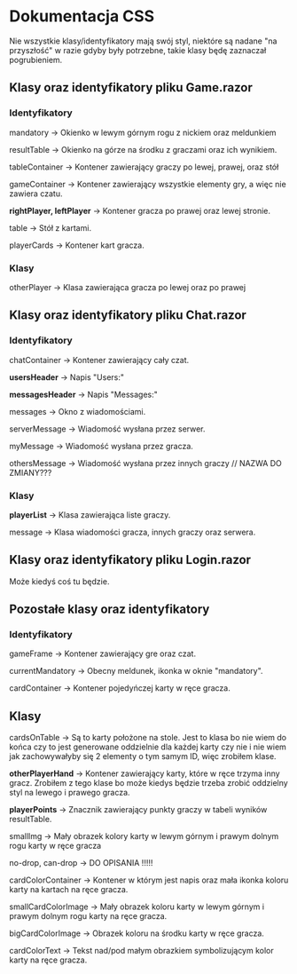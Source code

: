 # Dokumentacja CSS

Nie wszystkie klasy/identyfikatory mają swój styl, niektóre są nadane "na przyszłość" w razie gdyby były potrzebne, takie klasy będę zaznaczał pogrubieniem.

## Klasy oraz identyfikatory pliku Game.razor

### Identyfikatory
mandatory -> Okienko w lewym górnym rogu z nickiem oraz meldunkiem

resultTable -> Okienko na górze na środku z graczami oraz ich wynikiem.

tableContainer -> Kontener zawierający graczy po lewej, prawej, oraz stół

gameContainer -> Kontener zawierający wszystkie elementy gry, a więc nie zawiera czatu.

**rightPlayer, leftPlayer** -> Kontener gracza po prawej oraz lewej stronie.

table -> Stół z kartami.

playerCards -> Kontener kart gracza.
### Klasy

otherPlayer -> Klasa zawierająca gracza po lewej oraz po prawej

## Klasy oraz identyfikatory pliku Chat.razor

### Identyfikatory

chatContainer -> Kontener zawierający cały czat.

**usersHeader** -> Napis "Users:"  

**messagesHeader** -> Napis "Messages:"

messages -> Okno z wiadomościami.

serverMessage -> Wiadomość wysłana przez serwer.

myMessage -> Wiadomość wysłana przez gracza.

othersMessage -> Wiadomość wysłana przez innych graczy   // NAZWA DO ZMIANY???

### Klasy

**playerList** -> Klasa zawierająca liste graczy.

message -> Klasa wiadomości gracza, innych graczy oraz serwera.

## Klasy oraz identyfikatory pliku Login.razor

Może kiedyś coś tu będzie.


## Pozostałe klasy oraz identyfikatory

### Identyfikatory

gameFrame -> Kontener zawierający gre oraz czat.

currentMandatory -> Obecny meldunek, ikonka w oknie "mandatory".

cardContainer -> Kontener pojedyńczej karty w ręce gracza.

## Klasy

cardsOnTable -> Są to karty położone na stole. Jest to klasa bo nie wiem do końca czy to jest generowane oddzielnie dla każdej karty czy nie i nie wiem jak zachowywałyby się 2 elementy o tym samym ID, więc zrobiłem klase.

**otherPlayerHand** -> Kontener zawierający karty, które w ręce trzyma inny gracz. Zrobiłem z tego klase bo może kiedys będzie trzeba zrobić oddzielny styl na lewego i prawego gracza.

**playerPoints** -> Znacznik <Span> zawierający punkty graczy w tabeli wyników resultTable.

smallImg -> Mały obrazek kolory karty w lewym górnym i prawym dolnym rogu karty w ręce gracza

no-drop, can-drop -> DO OPISANIA !!!!!

cardColorContainer -> Kontener w którym jest napis oraz mała ikonka koloru karty na kartach na ręce gracza.

smallCardColorImage -> Mały obrazek koloru karty w lewym górnym i prawym dolnym rogu karty na ręce gracza.

bigCardColorImage -> Obrazek koloru na środku karty w ręce gracza.

cardColorText -> Tekst nad/pod małym obrazkiem symbolizującym kolor karty na ręce gracza.
